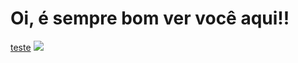# Oi, é sempre bom ver você aqui!!
[teste](octocat.jpg)
![](https://github-readme-stats.vercel.app/api?username=Ondion)
